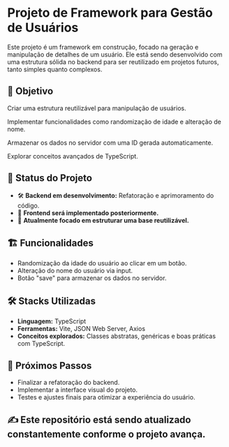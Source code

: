 # Projeto de Framework para Gestão de Usuários

Este projeto é um framework em construção, focado na geração e manipulação de detalhes de um usuário. Ele está sendo desenvolvido com uma estrutura sólida no backend para ser reutilizado em projetos futuros, tanto simples quanto complexos.

## 🚀 Objetivo

Criar uma estrutura reutilizável para manipulação de usuários.

Implementar funcionalidades como randomização de idade e alteração de nome.

Armazenar os dados no servidor com uma ID gerada automaticamente.

Explorar conceitos avançados de TypeScript.

## 📌 Status do Projeto

- 🛠 **Backend em desenvolvimento:** Refatoração e aprimoramento do código.
- 🎨 **Frontend será implementado posteriormente.**
- 🔄 **Atualmente focado em estruturar uma base reutilizável.**

## 🏗 Funcionalidades

- Randomização da idade do usuário ao clicar em um botão.
- Alteração do nome do usuário via input.
- Botão "save" para armazenar os dados no servidor.

## 🛠 Stacks Utilizadas

- **Linguagem:** TypeScript
- **Ferramentas:** Vite, JSON Web Server, Axios
- **Conceitos explorados:** Classes abstratas, genéricas e boas práticas com TypeScript.

## 📌 Próximos Passos

- Finalizar a refatoração do backend.
- Implementar a interface visual do projeto.
- Testes e ajustes finais para otimizar a experiência do usuário.

## ✍️ Este repositório está sendo atualizado constantemente conforme o projeto avança.
